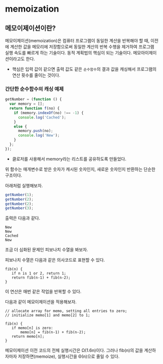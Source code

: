 memoization
=================================================

## 메모이제이션이란?
메모이제이션(memoization)은 컴퓨터 프로그램이 동일한 계산을 반복해야 할 때, 이전에 계산한 값을 메모리에 저장함으로써 동일한 계산의 반복 수행을 제거하여 프로그램 실행 속도를 빠르게 하는 기술이다. 동적 계획법의 핵심이 되는 기술이다. 메모아이제이션이라고도 한다.

- 핵심은 입력 값이 같으면 출력 값도 같은 `순수함수`의 결과 값을 캐싱해서 프로그램의 연산 횟수를 줄이는 것이다.

### 간단한 순수함수의 캐싱 예제

```javascript
getNumber = (function () {
  var memory = [];
  return function f(no) {
    if (memory.indexOf(no) !== -1) {
      console.log('Cached');
    }
    else {
      memory.push(no);
      console.log('New');
    }
  };
});
```

- 클로저를 사용해서 memory라는 리스트를 공유하도록 만들었다.

위 함수는 매개변수로 받은 숫자가 캐시된 숫자인지, 새로운 숫자인지 반환하는 단순한 구조이다.

아래처럼 실행해보자.

```javascript
getNumber(1);
getNumber(2);
getNumber(2);
getNumber(3);
```

출력은 다음과 같다.

```
New
New
Cached
New
```

조금 더 심화된 문제인 피보나치 수열을 봐보자.

피보나치 수열은 다음과 같은 의사코드로 표현할 수 있다.
```
fib(n) {
   if n is 1 or 2, return 1;
   return fib(n-1) + fib(n-2);
}
```

이 연산은 매번 같은 작업을 반복할 수 있다.

다음과 같이 메모이제이션을 적용해보자.

```
// allocate array for memo, setting all entries to zero;
// initialize memo[1] and memo[2] to 1;

fib(n) {
   if memo[n] is zero:
       memo[n] = fib(n-1) + fib(n-2);
   return memo[n];
}
```

메모이제이션 이전 코드의 전체 실행시간은 Ω(1.6n)이다. 그러나 fib(n)의 값을 계산하자마자 저장하면(memoize), 실행시간을 Θ(n)으로 줄일 수 있다.
